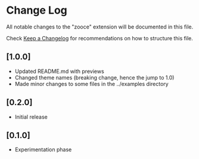 # Change Log
All notable changes to the "zooce" extension will be documented in this file.

Check [Keep a Changelog](http://keepachangelog.com/) for recommendations on how to structure this file.

## [1.0.0]
- Updated README.md with previews
- Changed theme names (breaking change, hence the jump to 1.0)
- Made minor changes to some files in the ../examples directory

## [0.2.0]
- Initial release

## [0.1.0]
- Experimentation phase
